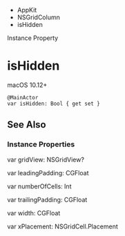 

- AppKit
- NSGridColumn
-  isHidden 

Instance Property

# isHidden

macOS 10.12+

``` source
@MainActor
var isHidden: Bool { get set }
```

## See Also

### Instance Properties

var gridView: NSGridView?

var leadingPadding: CGFloat

var numberOfCells: Int

var trailingPadding: CGFloat

var width: CGFloat

var xPlacement: NSGridCell.Placement

